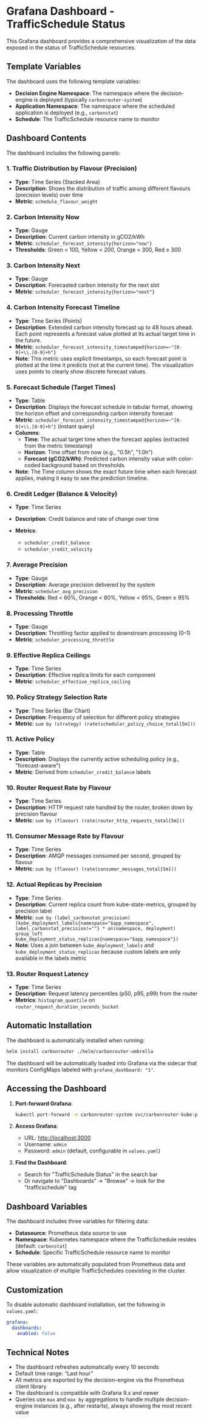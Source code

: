 # Grafana Dashboard - TrafficSchedule Status

This Grafana dashboard provides a comprehensive visualization of the data exposed in the status of TrafficSchedule resources.

## Template Variables

The dashboard uses the following template variables:

* **Decision Engine Namespace**: The namespace where the decision-engine is deployed (typically `carbonrouter-system`)
* **Application Namespace**: The namespace where the scheduled application is deployed (e.g., `carbonstat`)
* **Schedule**: The TrafficSchedule resource name to monitor

## Dashboard Contents

The dashboard includes the following panels:

### 1. Traffic Distribution by Flavour (Precision)

* **Type**: Time Series (Stacked Area)
* **Description**: Shows the distribution of traffic among different flavours (precision levels) over time
* **Metric**: `schedule_flavour_weight`

### 2. Carbon Intensity Now

* **Type**: Gauge
* **Description**: Current carbon intensity in gCO2/kWh
* **Metric**: `scheduler_forecast_intensity{horizon="now"}`
* **Thresholds**: Green < 100, Yellow < 200, Orange < 300, Red ≥ 300

### 3. Carbon Intensity Next

* **Type**: Gauge
* **Description**: Forecasted carbon intensity for the next slot
* **Metric**: `scheduler_forecast_intensity{horizon="next"}`

### 4. Carbon Intensity Forecast Timeline

* **Type**: Time Series (Points)
* **Description**: Extended carbon intensity forecast up to 48 hours ahead. Each point represents a forecast value plotted at its actual target time in the future.
* **Metric**: `scheduler_forecast_intensity_timestamped{horizon=~"[0-9]+\\.[0-9]+h"}`
* **Note**: This metric uses explicit timestamps, so each forecast point is plotted at the time it predicts (not at the current time). The visualization uses points to clearly show discrete forecast values.

### 5. Forecast Schedule (Target Times)

* **Type**: Table
* **Description**: Displays the forecast schedule in tabular format, showing the horizon offset and corresponding carbon intensity forecast
* **Metric**: `scheduler_forecast_intensity_timestamped{horizon=~"[0-9]+\\.[0-9]+h"}` (instant query)
* **Columns**:
  * **Time**: The actual target time when the forecast applies (extracted from the metric timestamp)
  * **Horizon**: Time offset from now (e.g., "0.5h", "1.0h")
  * **Forecast (gCO2/kWh)**: Predicted carbon intensity value with color-coded background based on thresholds
* **Note**: The Time column shows the exact future time when each forecast applies, making it easy to see the prediction timeline.

### 6. Credit Ledger (Balance & Velocity)

* **Type**: Time Series
* **Description**: Credit balance and rate of change over time
* **Metrics**:

  * `scheduler_credit_balance`
  * `scheduler_credit_velocity`

### 7. Average Precision

* **Type**: Gauge
* **Description**: Average precision delivered by the system
* **Metric**: `scheduler_avg_precision`
* **Thresholds**: Red < 60%, Orange < 80%, Yellow < 95%, Green ≥ 95%

### 8. Processing Throttle

* **Type**: Gauge
* **Description**: Throttling factor applied to downstream processing (0–1)
* **Metric**: `scheduler_processing_throttle`

### 9. Effective Replica Ceilings

* **Type**: Time Series
* **Description**: Effective replica limits for each component
* **Metric**: `scheduler_effective_replica_ceiling`

### 10. Policy Strategy Selection Rate

* **Type**: Time Series (Bar Chart)
* **Description**: Frequency of selection for different policy strategies
* **Metric**: `sum by (strategy) (rate(scheduler_policy_choice_total[5m]))`

### 11. Active Policy

* **Type**: Table
* **Description**: Displays the currently active scheduling policy (e.g., "forecast-aware")
* **Metric**: Derived from `scheduler_credit_balance` labels

### 10. Router Request Rate by Flavour

* **Type**: Time Series
* **Description**: HTTP request rate handled by the router, broken down by precision flavour
* **Metric**: `sum by (flavour) (rate(router_http_requests_total[5m]))`

### 11. Consumer Message Rate by Flavour

* **Type**: Time Series
* **Description**: AMQP messages consumed per second, grouped by flavour
* **Metric**: `sum by (flavour) (rate(consumer_messages_total[5m]))`

### 12. Actual Replicas by Precision

* **Type**: Time Series
* **Description**: Current replica count from kube-state-metrics, grouped by precision label
* **Metric**: `sum by (label_carbonstat_precision) (kube_deployment_labels{namespace="$app_namespace", label_carbonstat_precision!=""} * on(namespace, deployment) group_left kube_deployment_status_replicas{namespace="$app_namespace"})`
* **Note**: Uses a join between `kube_deployment_labels` and `kube_deployment_status_replicas` because custom labels are only available in the labels metric

### 13. Router Request Latency

* **Type**: Time Series
* **Description**: Request latency percentiles (p50, p95, p99) from the router
* **Metrics**: `histogram_quantile` on `router_request_duration_seconds_bucket`

## Automatic Installation

The dashboard is automatically installed when running:

```bash
helm install carbonrouter ./helm/carbonrouter-umbrella
```

The dashboard will be automatically loaded into Grafana via the sidecar that monitors ConfigMaps labeled with `grafana_dashboard: "1"`.

## Accessing the Dashboard

1. **Port-forward Grafana**:

   ```bash
   kubectl port-forward -n carbonrouter-system svc/carbonrouter-kube-prometheus-sta-grafana 3000:80
   ```

2. **Access Grafana**:

   * URL: [http://localhost:3000](http://localhost:3000)
   * Username: `admin`
   * Password: `admin` (default, configurable in `values.yaml`)

3. **Find the Dashboard**:

   * Search for "TrafficSchedule Status" in the search bar
   * Or navigate to "Dashboards" → "Browse" → look for the "trafficschedule" tag

## Dashboard Variables

The dashboard includes three variables for filtering data:

* **Datasource**: Prometheus data source to use
* **Namespace**: Kubernetes namespace where the TrafficSchedule resides (default: `carbonstat`)
* **Schedule**: Specific TrafficSchedule resource name to monitor

These variables are automatically populated from Prometheus data and allow visualization of multiple TrafficSchedules coexisting in the cluster.

## Customization

To disable automatic dashboard installation, set the following in `values.yaml`:

```yaml
grafana:
  dashboards:
    enabled: false
```

## Technical Notes

* The dashboard refreshes automatically every 10 seconds
* Default time range: “Last hour”
* All metrics are exported by the decision-engine via the Prometheus client library
* The dashboard is compatible with Grafana 9.x and newer
* Queries use `max` and `max by` aggregations to handle multiple decision-engine instances (e.g., after restarts), always showing the most recent value
